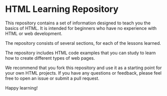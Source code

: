 
# **HTML Learning Repository**

This repository contains a set of information designed to teach you the basics of HTML. It is intended for beginners who have no experience with HTML or web development.

The repository consists of several sections, for each of the lessons learned.

The repository includes HTML code examples that you can study to learn how to create different types of web pages.

We recommend that you fork this repository and use it as a starting point for your own HTML projects. If you have any questions or feedback, please feel free to open an issue or submit a pull request.

Happy learning!
